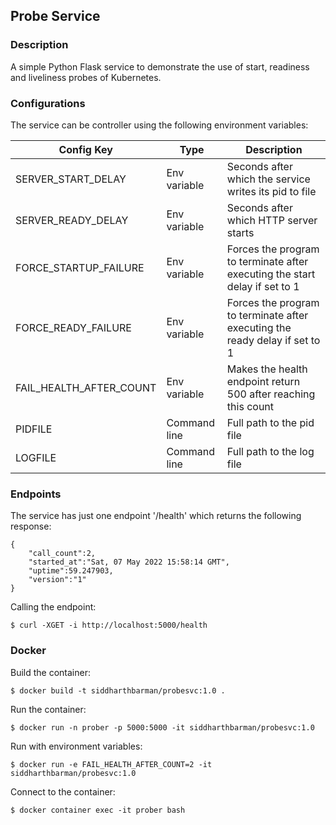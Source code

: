 ## Probe Service

### Description
A simple Python Flask service to demonstrate the use of start, 
readiness and liveliness probes of Kubernetes. 

### Configurations
The service can be controller using the following environment variables:

| Config Key   	            | Type   	    | Description   	                                                            |    
|---	                    |---	        |---	                                                                        |
| SERVER_START_DELAY        | Env variable  | Seconds after which the service writes its pid to file                        |
| SERVER_READY_DELAY        | Env variable  | Seconds after which HTTP server starts   	                                    |
| FORCE_STARTUP_FAILURE     | Env variable  | Forces the program to terminate after executing the start delay if set to 1   |
| FORCE_READY_FAILURE       | Env variable  | Forces the program to terminate after executing the ready delay if set to 1   |
| FAIL_HEALTH_AFTER_COUNT   | Env variable  | Makes the health endpoint return 500 after reaching this count                |
| PIDFILE                   | Command line  | Full path to the pid file   	                                                |
| LOGFILE                   | Command line  | Full path to the log file                                                     |
### Endpoints
The service has just one endpoint '/health' which returns the following 
response:
```
{
    "call_count":2,
    "started_at":"Sat, 07 May 2022 15:58:14 GMT",
    "uptime":59.247903,
    "version":"1"
}
```
Calling the endpoint:
```
$ curl -XGET -i http://localhost:5000/health
```

### Docker
Build the container:
```
$ docker build -t siddharthbarman/probesvc:1.0 .
```

Run the container:
```
$ docker run -n prober -p 5000:5000 -it siddharthbarman/probesvc:1.0
```
Run with environment variables:
```
$ docker run -e FAIL_HEALTH_AFTER_COUNT=2 -it siddharthbarman/probesvc:1.0
```

Connect to the container:
```
$ docker container exec -it prober bash

```